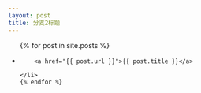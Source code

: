 ```yaml
---
layout: post
title: 分支2标题
---
```



<ul>
	{% for post in site.posts %}
	<li>

		<a href="{{ post.url }}">{{ post.title }}</a>

	</li>
	{% endfor %}
</ul>